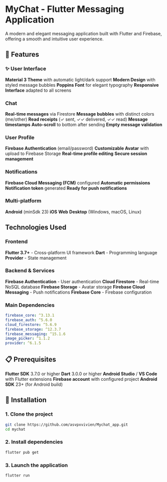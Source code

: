 # MyChat - Flutter Messaging Application

A modern and elegant messaging application built with Flutter and Firebase, offering a smooth and intuitive user experience.

## 🚀 Features

### ✨ User Interface
 **Material 3 Theme** with automatic light/dark support
 **Modern Design** with styled message bubbles
 **Poppins Font** for elegant typography
 **Responsive Interface** adapted to all screens

###  Chat
 **Real-time messages** via Firestore
 **Message bubbles** with distinct colors (me/other)
 **Read receipts** (✓ sent, ✓✓ delivered, ✓✓ read)
 **Message timestamps**
 **Auto-scroll** to bottom after sending
 **Empty message validation**

###  User Profile
 **Firebase Authentication** (email/password)
 **Customizable Avatar** with upload to Firebase Storage
 **Real-time profile editing**
 **Secure session management**

###  Notifications
 **Firebase Cloud Messaging (FCM)** configured
 **Automatic permissions**
 **Notification token** generated
 **Ready for push notifications**

###  Multi-platform
 **Android** (minSdk 23)
 **iOS** 
 **Web**
 **Desktop** (Windows, macOS, Linux)

##  Technologies Used

### Frontend
 **Flutter 3.7+** - Cross-platform UI framework
 **Dart** - Programming language
 **Provider** - State management

### Backend & Services
 **Firebase Authentication** - User authentication
 **Cloud Firestore** - Real-time NoSQL database
 **Firebase Storage** - Avatar storage
 **Firebase Cloud Messaging** - Push notifications
 **Firebase Core** - Firebase configuration

### Main Dependencies
```yaml
firebase_core: ^3.13.1
firebase_auth: ^5.6.0
cloud_firestore: ^5.6.9
firebase_storage: ^12.3.7
firebase_messaging: ^15.1.6
image_picker: ^1.1.2
provider: ^6.1.5
```

## 📋 Prerequisites

 **Flutter SDK** 3.7.0 or higher
 **Dart** 3.0.0 or higher
 **Android Studio** / **VS Code** with Flutter extensions
 **Firebase account** with configured project
 **Android SDK** 23+ (for Android build)

## 🚀 Installation

### 1. Clone the project
```bash
git clone https://github.com/asvpxvivien/Mychat_app.git
cd mychat
```

### 2. Install dependencies
```bash
flutter pub get
```

### 3. Launch the application
```bash
flutter run
```
